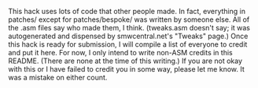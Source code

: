 This hack uses lots of code that other people made. In fact, everything in
patches/ except for patches/bespoke/ was written by someone else. All of the
.asm files say who made them, I think. (tweaks.asm doesn't say; it was
autogenerated and dispensed by smwcentral.net's "Tweaks" page.) Once this hack
is ready for submission, I will compile a list of everyone to credit and put
it here. For now, I only intend to write non-ASM credits in this README.
(There are none at the time of this writing.) If you are not okay with this or
I have failed to credit you in some way, please let me know. It was a mistake
on either count.
